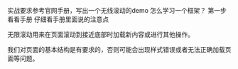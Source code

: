 实战要求参考官网手册，写出一个无线滚动的demo
怎么学习一个框架？
第一步看看手册
仔细看手册里面说的注意点


无限滚动用来在页面滚动到接近底部时加载新内容或进行其他操作。

我们对页面的基本结构是有要求的，否则可能会出现样式错误或者无法正确加载页面等问题。

 <!-- 默认必须要执行$.init(),实际业务里一般不会在HTML文档里执行，通常是在业务页面代码的最后执行 -->
  <script>$.init()</script>